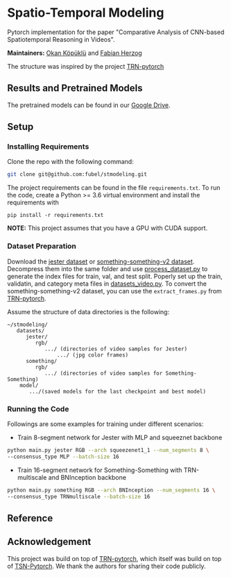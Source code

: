 # Spatio-Temporal Modeling

Pytorch implementation for the paper "Comparative Analysis of CNN-based Spatiotemporal Reasoning in Videos".

**Maintainers:** [Okan Köpüklü](https://github.com/okankop) and [Fabian Herzog](https://github.com/fubel)

The structure was inspired by the project [TRN-pytorch](https://github.com/metalbubble/TRN-pytorch)

## Results and Pretrained Models

The pretrained models can be found in our [Google Drive](https://drive.google.com/drive/folders/13x6ClKowbfPLf4RgA7ITt4mVEqtReqWI?usp=sharing). 

## Setup

### Installing Requirements

Clone the repo with the following command:
```bash
git clone git@github.com:fubel/stmodeling.git
```

The project requirements can be found in the file `requirements.txt`. To run the code, create a Python >= 3.6 virtual environment and install 
the requirements with 

```
pip install -r requirements.txt
```

**NOTE:** This project assumes that you have a GPU with CUDA support. 


### Dataset Preparation
Download the [jester dataset](https://20bn.com/datasets/jester) or [something-something-v2 dataset](https://20bn.com/datasets/something-something/v2). Decompress them into the same folder and use [process_dataset.py](process_dataset.py) to generate the index files for train, val, and test split. Poperly set up the train, validatin, and category meta files in [datasets_video.py](datasets_video.py).
To convert the something-something-v2 dataset, you can use the ``extract_frames.py`` from [TRN-pytorch](https://github.com/metalbubble/TRN-pytorch/blob/master/extract_frames.py).


Assume the structure of data directories is the following:

```misc
~/stmodeling/
   datasets/
      jester/
         rgb/
            .../ (directories of video samples for Jester)
                .../ (jpg color frames)
      something/
         rgb/    
            .../ (directories of video samples for Something-Something)
    model/
       .../(saved models for the last checkpoint and best model)
```



### Running the Code
Followings are some examples for training under different scenarios:

* Train 8-segment network for Jester with MLP and squeeznet backbone 
```bash
python main.py jester RGB --arch squeezenet1_1 --num_segments 8 \
--consensus_type MLP --batch-size 16
```

* Train 16-segment network for Something-Something with TRN-multiscale and BNInception backbone
```bash
python main.py something RGB --arch BNInception --num_segments 16 \ 
--consensus_type TRNmultiscale --batch-size 16
```

## Reference

## Acknowledgement 

This project was build on top of [TRN-pytorch](https://github.com/metalbubble/TRN-pytorch), which itself was build on top of [TSN-Pytorch](https://github.com/yjxiong/temporal-segment-networks). We thank the authors for sharing their code publicly.
